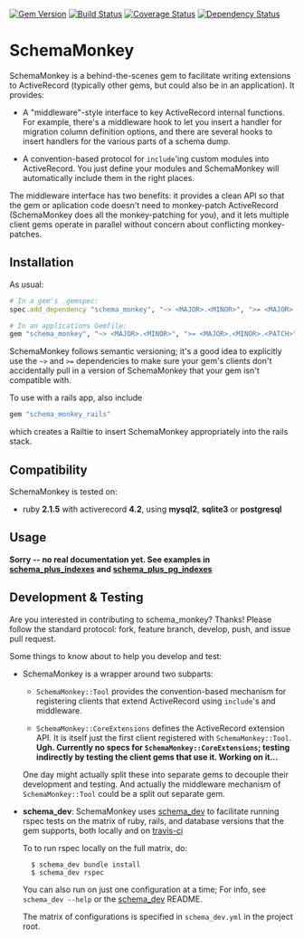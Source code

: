 [![Gem Version](https://badge.fury.io/rb/schema_monkey.svg)](http://badge.fury.io/rb/schema_monkey)
[![Build Status](https://secure.travis-ci.org/SchemaPlus/schema_monkey.svg)](http://travis-ci.org/SchemaPlus/schema_monkey)
[![Coverage Status](https://img.shields.io/coveralls/SchemaPlus/schema_monkey.svg)](https://coveralls.io/r/SchemaPlus/schema_monkey)
[![Dependency Status](https://gemnasium.com/lomba/schema_monkey.svg)](https://gemnasium.com/SchemaPlus/schema_monkey)

# SchemaMonkey

SchemaMonkey is a behind-the-scenes gem to facilitate writing extensions to ActiveRecord (typically other gems, but could also be in an application).  It provides:

* A "middleware"-style interface to key ActiveRecord internal functions.  For example, there's a middleware hook to let you insert a handler for migration column definition options, and there are several hooks to insert handlers for the various parts of a schema dump.

* A convention-based protocol for `include`'ing custom modules into ActiveRecord.  You just define your modules and SchemaMonkey will automatically include them in the right places.


The middleware interface has two benefits: it provides a clean API so that the gem or aplication code doesn't need to monkey-patch ActiveRecord (SchemaMonkey does all the monkey-patching for you), and it lets multiple client gems operate in parallel without concern about conflicting monkey-patches.


## Installation

As usual:

```ruby
# In a gem's .gemspec:
spec.add_dependency "schema_monkey", "~> <MAJOR>.<MINOR>", ">= <MAJOR>.<MINOR>.<PATCH>"

# In an applications Gemfile:
gem "schema_monkey", "~> <MAJOR>.<MINOR>", ">= <MAJOR>.<MINOR>.<PATCH>"
```

SchemaMonkey follows semantic versioning; it's a good idea to explicitly use the `~>` and `>=` dependencies to make sure your gem's clients don't accidentally pull in a version of SchemaMonkey that your gem isn't compatible with.

To use with a rails app, also include

```ruby
gem "schema_monkey_rails"
```

which creates a Railtie to insert SchemaMonkey appropriately into the rails stack.

## Compatibility

SchemaMonkey is tested on:

<!-- SCHEMA_DEV: MATRIX - begin -->
<!-- These lines are auto-generated by schema_dev based on schema_dev.yml -->
* ruby **2.1.5** with activerecord **4.2**, using **mysql2**, **sqlite3** or **postgresql**

<!-- SCHEMA_DEV: MATRIX - end -->

## Usage


**Sorry -- no real documentation yet. See examples in [schema_plus_indexes](https://github/SchemaPlus/schema_plus_indexes) and [schema_plus_pg_indexes](https://github/SchemaPlus/schema_plus_pg_indexes)**



## Development & Testing

Are you interested in contributing to schema_monkey?  Thanks!  Please follow
the standard protocol: fork, feature branch, develop, push, and issue pull request.

Some things to know about to help you develop and test:

* SchemaMonkey is a wrapper around two subparts:

  * `SchemaMonkey::Tool` provides the convention-based mechanism for registering clients that extend ActiveRecord using `include`'s and middleware.
  
  * `SchemaMonkey::CoreExtensions` defines the ActiveRecord extension API. It is itself just the first client registered with `SchemaMonkey::Tool`.  **Ugh. Currently no specs for `SchemaMonkey::CoreExtensions`;  testing indirectly by testing the client gems that use it.  Working on it...**

  One day might actually split these into separate gems to decouple their development and testing.  And actually the middleware mechanism of `SchemaMonkey::Tool` could be a split out separate gem.

* **schema_dev**:  SchemaMonkey uses [schema_dev](https://github.com/SchemaPlus/schema_dev) to
  facilitate running rspec tests on the matrix of ruby, rails, and database
  versions that the gem supports, both locally and on
  [travis-ci](http://travis-ci.org/SchemaPlus/schema_monkey)

  To to run rspec locally on the full matrix, do:

        $ schema_dev bundle install
        $ schema_dev rspec

  You can also run on just one configuration at a time;  For info, see `schema_dev --help` or the
  [schema_dev](https://github.com/SchemaPlus/schema_dev) README.

  The matrix of configurations is specified in `schema_dev.yml` in
  the project root.
